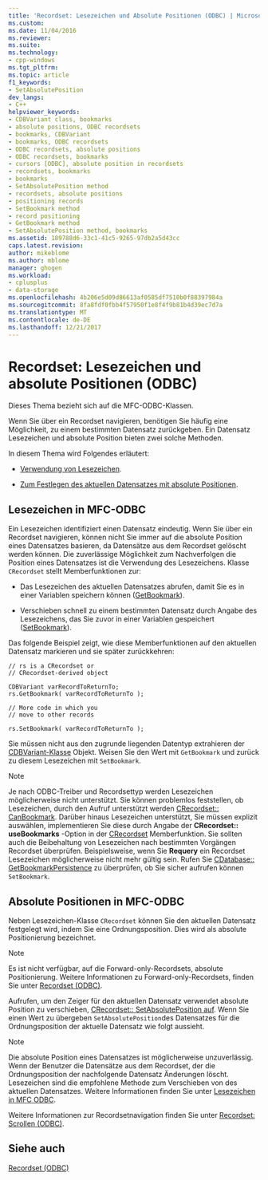 ```yaml
---
title: 'Recordset: Lesezeichen und Absolute Positionen (ODBC) | Microsoft Docs'
ms.custom: 
ms.date: 11/04/2016
ms.reviewer: 
ms.suite: 
ms.technology:
- cpp-windows
ms.tgt_pltfrm: 
ms.topic: article
f1_keywords:
- SetAbsolutePosition
dev_langs:
- C++
helpviewer_keywords:
- CDBVariant class, bookmarks
- absolute positions, ODBC recordsets
- bookmarks, CDBVariant
- bookmarks, ODBC recordsets
- ODBC recordsets, absolute positions
- ODBC recordsets, bookmarks
- cursors [ODBC], absolute position in recordsets
- recordsets, bookmarks
- bookmarks
- SetAbsolutePosition method
- recordsets, absolute positions
- positioning records
- SetBookmark method
- record positioning
- GetBookmark method
- SetAbsolutePosition method, bookmarks
ms.assetid: 189788d6-33c1-41c5-9265-97db2a5d43cc
caps.latest.revision: 
author: mikeblome
ms.author: mblome
manager: ghogen
ms.workload:
- cplusplus
- data-storage
ms.openlocfilehash: 4b206e5d09d86613af0585df7510b0f88397984a
ms.sourcegitcommit: 8fa8fdf0fbb4f57950f1e8f4f9b81b4d39ec7d7a
ms.translationtype: MT
ms.contentlocale: de-DE
ms.lasthandoff: 12/21/2017
---
```

# <a name="recordset-bookmarks-and-absolute-positions-odbc"></a>Recordset: Lesezeichen und absolute Positionen (ODBC)
Dieses Thema bezieht sich auf die MFC-ODBC-Klassen.  
  
 Wenn Sie über ein Recordset navigieren, benötigen Sie häufig eine Möglichkeit, zu einem bestimmten Datensatz zurückgeben. Ein Datensatz Lesezeichen und absolute Position bieten zwei solche Methoden.  
  
 In diesem Thema wird Folgendes erläutert:  
  
-   [Verwendung von Lesezeichen](#_core_bookmarks_in_mfc_odbc).  
  
-   [Zum Festlegen des aktuellen Datensatzes mit absolute Positionen](#_core_absolute_positions_in_mfc_odbc).  
  
##  <a name="_core_bookmarks_in_mfc_odbc"></a>Lesezeichen in MFC-ODBC  
 Ein Lesezeichen identifiziert einen Datensatz eindeutig. Wenn Sie über ein Recordset navigieren, können nicht Sie immer auf die absolute Position eines Datensatzes basieren, da Datensätze aus dem Recordset gelöscht werden können. Die zuverlässige Möglichkeit zum Nachverfolgen die Position eines Datensatzes ist die Verwendung des Lesezeichens. Klasse `CRecordset` stellt Memberfunktionen zur:  
  
-   Das Lesezeichen des aktuellen Datensatzes abrufen, damit Sie es in einer Variablen speichern können ([GetBookmark](../../mfc/reference/crecordset-class.md#getbookmark)).  
  
-   Verschieben schnell zu einem bestimmten Datensatz durch Angabe des Lesezeichens, das Sie zuvor in einer Variablen gespeichert ([SetBookmark](../../mfc/reference/crecordset-class.md#setbookmark)).  
  
 Das folgende Beispiel zeigt, wie diese Memberfunktionen auf den aktuellen Datensatz markieren und sie später zurückkehren:  
  
```  
// rs is a CRecordset or  
// CRecordset-derived object  
  
CDBVariant varRecordToReturnTo;  
rs.GetBookmark( varRecordToReturnTo );  
  
// More code in which you  
// move to other records  
  
rs.SetBookmark( varRecordToReturnTo );  
```  
  
 Sie müssen nicht aus den zugrunde liegenden Datentyp extrahieren der [CDBVariant-Klasse](../../mfc/reference/cdbvariant-class.md) Objekt. Weisen Sie den Wert mit `GetBookmark` und zurück zu diesem Lesezeichen mit `SetBookmark`.  
  
> [!NOTE]
>  Je nach ODBC-Treiber und Recordsettyp werden Lesezeichen möglicherweise nicht unterstützt. Sie können problemlos feststellen, ob Lesezeichen, durch den Aufruf unterstützt werden [CRecordset:: CanBookmark](../../mfc/reference/crecordset-class.md#canbookmark). Darüber hinaus Lesezeichen unterstützt, Sie müssen explizit auswählen, implementieren Sie diese durch Angabe der **CRecordset:: useBookmarks** -Option in der [CRecordset](../../mfc/reference/crecordset-class.md#open) Memberfunktion. Sie sollten auch die Beibehaltung von Lesezeichen nach bestimmten Vorgängen Recordset überprüfen. Beispielsweise, wenn Sie **Requery** ein Recordset Lesezeichen möglicherweise nicht mehr gültig sein. Rufen Sie [CDatabase:: GetBookmarkPersistence](../../mfc/reference/cdatabase-class.md#getbookmarkpersistence) zu überprüfen, ob Sie sicher aufrufen können `SetBookmark`.  
  
##  <a name="_core_absolute_positions_in_mfc_odbc"></a>Absolute Positionen in MFC-ODBC  
 Neben Lesezeichen-Klasse `CRecordset` können Sie den aktuellen Datensatz festgelegt wird, indem Sie eine Ordnungsposition. Dies wird als absolute Positionierung bezeichnet.  
  
> [!NOTE]
>  Es ist nicht verfügbar, auf die Forward-only-Recordsets, absolute Positionierung. Weitere Informationen zu Forward-only-Recordsets, finden Sie unter [Recordset (ODBC)](../../data/odbc/recordset-odbc.md).  
  
 Aufrufen, um den Zeiger für den aktuellen Datensatz verwendet absolute Position zu verschieben, [CRecordset:: SetAbsolutePosition auf](../../mfc/reference/crecordset-class.md#setabsoluteposition). Wenn Sie einen Wert zu übergeben `SetAbsolutePosition`des Datensatzes für die Ordnungsposition der aktuelle Datensatz wie folgt aussieht.  
  
> [!NOTE]
>  Die absolute Position eines Datensatzes ist möglicherweise unzuverlässig. Wenn der Benutzer die Datensätze aus dem Recordset, der die Ordnungsposition der nachfolgende Datensatz Änderungen löscht. Lesezeichen sind die empfohlene Methode zum Verschieben von des aktuellen Datensatzes. Weitere Informationen finden Sie unter [Lesezeichen in MFC ODBC](#_core_bookmarks_in_mfc_odbc).  
  
 Weitere Informationen zur Recordsetnavigation finden Sie unter [Recordset: Scrollen (ODBC)](../../data/odbc/recordset-scrolling-odbc.md).  
  
## <a name="see-also"></a>Siehe auch  
 [Recordset (ODBC)](../../data/odbc/recordset-odbc.md)